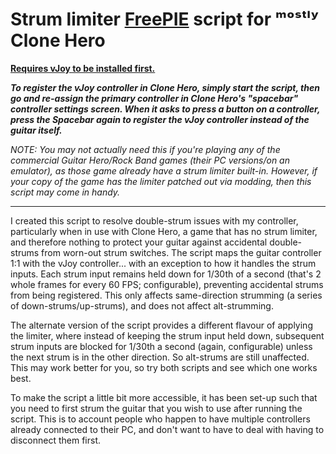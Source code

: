 # Strum limiter [FreePIE](https://andersmalmgren.github.io/FreePIE/) script for ᵐᵒˢᵗˡʸ Clone Hero

[**Requires vJoy to be installed first.**](http://vjoystick.sourceforge.net/site/)

***To register the vJoy controller in Clone Hero, simply start the script, then go and re-assign the primary controller in Clone Hero's "spacebar" controller settings screen. When it asks to press a button on a controller, press the Spacebar again to register the vJoy controller instead of the guitar itself.***

*NOTE: You may not actually need this if you're playing any of the commercial Guitar Hero/Rock Band games (their PC versions/on an emulator), as those game already have a strum limiter built-in. However, if your copy of the game has the limiter patched out via modding, then this script may come in handy.*

---

I created this script to resolve double-strum issues with my controller, particularly when in use with Clone Hero, a game that has no strum limiter, and therefore nothing to protect your guitar against accidental double-strums from worn-out strum switches. The script maps the guitar controller 1:1 with the vJoy controller... with an exception to how it handles the strum inputs. Each strum input remains held down for 1/30th of a second (that's 2 whole frames for every 60 FPS; configurable), preventing accidental strums from being registered. This only affects same-direction strumming (a series of down-strums/up-strums), and does not affect alt-strumming.

The alternate version of the script provides a different flavour of applying the limiter, where instead of keeping the strum input held down, subsequent strum inputs are blocked for 1/30th a second (again, configurable) unless the next strum is in the other direction. So alt-strums are still unaffected. This may work better for you, so try both scripts and see which one works best.

To make the script a little bit more accessible, it has been set-up such that you need to first strum the guitar that you wish to use after running the script. This is to account people who happen to have multiple controllers already connected to their PC, and don't want to have to deal with having to disconnect them first.
